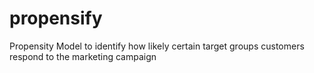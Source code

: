 # propensify
Propensity Model to identify how likely certain target groups customers respond to the marketing campaign
